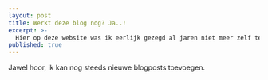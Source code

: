 ```yaml
---
layout: post
title: Werkt deze blog nog? Ja..!
excerpt: >-
  Hier op deze website was ik eerlijk gezegd al jaren niet meer zelf teruggeweest. Zou hij nog werken?
published: true
---
```


Jawel hoor, ik kan nog steeds nieuwe blogposts toevoegen.
